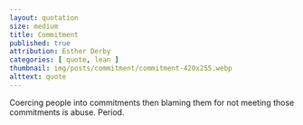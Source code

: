 ```yaml
---
layout: quotation
size: medium
title: Commitment
published: true
attribution: Esther Derby
categories: [ quote, lean ]
thumbnail: img/posts/commitment/commitment-420x255.webp
alttext: quote
---
```


Coercing people into commitments then blaming them for not meeting those 
commitments is abuse. Period.
